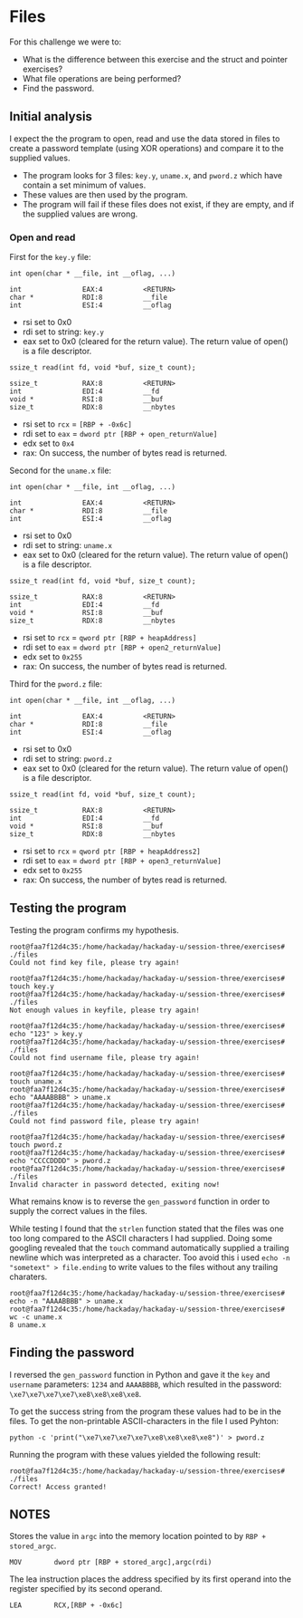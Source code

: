 # Files
For this challenge we were to:
- What is the difference between this exercise and the struct and pointer exercises?
- What file operations are being performed?
- Find the password.

## Initial analysis
I expect the the program to open, read and use the data stored in files to create a password template (using XOR operations) and compare it to the supplied values. 
- The program looks for 3 files: `key.y`, `uname.x`, and `pword.z` which have contain a set minimum of values. 
- These values are then used by the program.
- The program will fail if these files does not exist, if they are empty, and if the supplied values are wrong. 

### Open and read
First for the `key.y` file:
```
int open(char * __file, int __oflag, ...)

int               EAX:4          <RETURN>
char *            RDI:8          __file
int               ESI:4          __oflag
```
- rsi set to 0x0
- rdi set to string: `key.y`
- eax set to 0x0 (cleared for the return value). The return value of open() is a file descriptor.

```
ssize_t read(int fd, void *buf, size_t count);

ssize_t           RAX:8          <RETURN>
int               EDI:4          __fd
void *            RSI:8          __buf
size_t            RDX:8          __nbytes
```
- rsi set to `rcx` = `[RBP + -0x6c]`
- rdi set to `eax` = `dword ptr [RBP + open_returnValue]`
- edx set to `0x4`
- rax: On success, the number of bytes read is returned.

Second for the `uname.x` file:
```
int open(char * __file, int __oflag, ...)

int               EAX:4          <RETURN>
char *            RDI:8          __file
int               ESI:4          __oflag
```
- rsi set to 0x0
- rdi set to string: `uname.x`
- eax set to 0x0 (cleared for the return value). The return value of open() is a file descriptor.

```
ssize_t read(int fd, void *buf, size_t count);

ssize_t           RAX:8          <RETURN>
int               EDI:4          __fd
void *            RSI:8          __buf
size_t            RDX:8          __nbytes
```
- rsi set to `rcx` = `qword ptr [RBP + heapAddress]`
- rdi set to `eax` = `dword ptr [RBP + open2_returnValue]`
- edx set to `0x255`
- rax: On success, the number of bytes read is returned.

Third for the `pword.z` file:
```
int open(char * __file, int __oflag, ...)

int               EAX:4          <RETURN>
char *            RDI:8          __file
int               ESI:4          __oflag
```
- rsi set to 0x0
- rdi set to string: `pword.z`
- eax set to 0x0 (cleared for the return value). The return value of open() is a file descriptor.

```
ssize_t read(int fd, void *buf, size_t count);

ssize_t           RAX:8          <RETURN>
int               EDI:4          __fd
void *            RSI:8          __buf
size_t            RDX:8          __nbytes
```
- rsi set to `rcx` = `qword ptr [RBP + heapAddress2]`
- rdi set to `eax` = `dword ptr [RBP + open3_returnValue]`
- edx set to `0x255`
- rax: On success, the number of bytes read is returned.

## Testing the program
Testing the program confirms my hypothesis.
```
root@faa7f12d4c35:/home/hackaday/hackaday-u/session-three/exercises# ./files 
Could not find key file, please try again!

root@faa7f12d4c35:/home/hackaday/hackaday-u/session-three/exercises# touch key.y
root@faa7f12d4c35:/home/hackaday/hackaday-u/session-three/exercises# ./files 
Not enough values in keyfile, please try again!

root@faa7f12d4c35:/home/hackaday/hackaday-u/session-three/exercises# echo "123" > key.y 
root@faa7f12d4c35:/home/hackaday/hackaday-u/session-three/exercises# ./files 
Could not find username file, please try again!

root@faa7f12d4c35:/home/hackaday/hackaday-u/session-three/exercises# touch uname.x
root@faa7f12d4c35:/home/hackaday/hackaday-u/session-three/exercises# echo "AAAABBBB" > uname.x 
root@faa7f12d4c35:/home/hackaday/hackaday-u/session-three/exercises# ./files 
Could not find password file, please try again!

root@faa7f12d4c35:/home/hackaday/hackaday-u/session-three/exercises# touch pword.z 
root@faa7f12d4c35:/home/hackaday/hackaday-u/session-three/exercises# echo "CCCCDDDD" > pword.z 
root@faa7f12d4c35:/home/hackaday/hackaday-u/session-three/exercises# ./files 
Invalid character in password detected, exiting now!
```
What remains know is to reverse the `gen_password` function in order to supply the correct values in the files.

While testing I found that the `strlen` function stated that the files was one too long compared to the ASCII characters I had supplied. Doing some googling revealed that the `touch` command automatically supplied a trailing newline which was interpreted as a character. Too avoid this i used `echo -n "sometext" > file.ending` to write values to the files without any trailing charaters. 
```
root@faa7f12d4c35:/home/hackaday/hackaday-u/session-three/exercises# echo -n "AAAABBBB" > uname.x  
root@faa7f12d4c35:/home/hackaday/hackaday-u/session-three/exercises# wc -c uname.x 
8 uname.x
```

## Finding the password
I reversed the `gen_password` function in Python and gave it the `key` and `username` parameters: `1234` and `AAAABBBB`, which resulted in the password: `\xe7\xe7\xe7\xe7\xe8\xe8\xe8\xe8`.

To get the success string from the program these values had to be in the files. To get the non-printable ASCII-characters in the file I used Pyhton:
```
python -c 'print("\xe7\xe7\xe7\xe7\xe8\xe8\xe8\xe8")' > pword.z 
```

Running the program with these values yielded the following result:
```
root@faa7f12d4c35:/home/hackaday/hackaday-u/session-three/exercises# ./files 
Correct! Access granted!
```

## NOTES
Stores the value in `argc` into the memory location pointed to by `RBP + stored_argc`.
```
MOV        dword ptr [RBP + stored_argc],argc(rdi)
```
The lea instruction places the address specified by its first operand into the register specified by its second operand.
```
LEA        RCX,[RBP + -0x6c]
```
